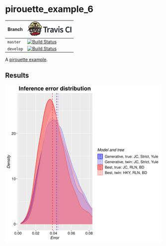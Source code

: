 # pirouette_example_6

Branch   |[![Travis CI logo](TravisCI.png)](https://travis-ci.org)
---------|---------------------------------------
`master` |[![Build Status](https://travis-ci.org/richelbilderbeek/pirouette_example_6.svg?branch=master)](https://travis-ci.org/richelbilderbeek/pirouette_example_6)
`develop`|[![Build Status](https://travis-ci.org/richelbilderbeek/pirouette_example_6.svg?branch=develop)](https://travis-ci.org/richelbilderbeek/pirouette_example_6)

A [pirouette example](https://github.com/richelbilderbeek/pirouette_examples).

## Results

![](example_6/errors.png)
